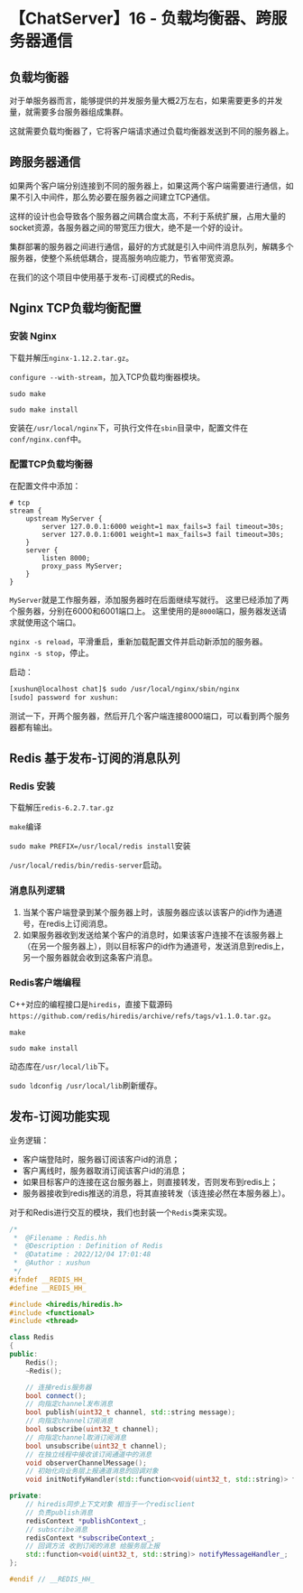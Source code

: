 # 【ChatServer】16 - 负载均衡器、跨服务器通信


## 负载均衡器

对于单服务器而言，能够提供的并发服务量大概2万左右，如果需要更多的并发量，就需要多台服务器组成集群。

这就需要负载均衡器了，它将客户端请求通过负载均衡器发送到不同的服务器上。

## 跨服务器通信

如果两个客户端分别连接到不同的服务器上，如果这两个客户端需要进行通信，如果不引入中间件，那么势必要在服务器之间建立TCP通信。

这样的设计也会导致各个服务器之间耦合度太高，不利于系统扩展，占用大量的socket资源，各服务器之间的带宽压力很大，绝不是一个好的设计。

集群部署的服务器之间进行通信，最好的方式就是引入中间件消息队列，解耦多个服务器，使整个系统低耦合，提高服务响应能力，节省带宽资源。

在我们的这个项目中使用基于发布-订阅模式的Redis。


## Nginx TCP负载均衡配置

### 安装 Nginx

下载并解压`nginx-1.12.2.tar.gz`。

`configure --with-stream`，加入TCP负载均衡器模块。

`sudo make`

`sudo make install`

安装在`/usr/local/nginx`下，可执行文件在`sbin`目录中，配置文件在`conf/nginx.conf`中。

### 配置TCP负载均衡器

在配置文件中添加：  
```
# tcp
stream {
    upstream MyServer {
        server 127.0.0.1:6000 weight=1 max_fails=3 fail timeout=30s;
        server 127.0.0.1:6001 weight=1 max_fails=3 fail timeout=30s;
    }
    server {
        listen 8000;
        proxy_pass MyServer;
    }
}
```

`MyServer`就是工作服务器，添加服务器时在后面继续写就行。 这里已经添加了两个服务器，分别在6000和6001端口上。 
这里使用的是`8000`端口，服务器发送请求就使用这个端口。

`nginx -s reload`，平滑重启，重新加载配置文件并启动新添加的服务器。  
`nginx -s stop`，停止。

启动：  
```bash
[xushun@localhost chat]$ sudo /usr/local/nginx/sbin/nginx
[sudo] password for xushun: 
```

测试一下，开两个服务器，然后开几个客户端连接8000端口，可以看到两个服务器都有输出。



## Redis 基于发布-订阅的消息队列

### Redis 安装

下载解压`redis-6.2.7.tar.gz`

`make`编译

`sudo make PREFIX=/usr/local/redis install`安装

`/usr/local/redis/bin/redis-server`启动。


### 消息队列逻辑

1. 当某个客户端登录到某个服务器上时，该服务器应该以该客户的id作为通道号，在redis上订阅消息。
2. 如果服务器收到发送给某个客户的消息时，如果该客户连接不在该服务器上（在另一个服务器上），则以目标客户的id作为通道号，发送消息到redis上，另一个服务器就会收到这条客户消息。


### Redis客户端编程

C++对应的编程接口是`hiredis`，直接下载源码`https://github.com/redis/hiredis/archive/refs/tags/v1.1.0.tar.gz`。

`make`

`sudo make install`

动态库在`/usr/local/lib`下。

`sudo ldconfig /usr/local/lib`刷新缓存。


## 发布-订阅功能实现

业务逻辑：  
- 客户端登陆时，服务器订阅该客户id的消息；
- 客户离线时，服务器取消订阅该客户id的消息；
- 如果目标客户的连接在这台服务器上，则直接转发，否则发布到redis上；
- 服务器接收到redis推送的消息，将其直接转发（该连接必然在本服务器上）。




对于和Redis进行交互的模块，我们也封装一个`Redis`类来实现。

```cpp
/*
 *  @Filename : Redis.hh
 *  @Description : Definition of Redis
 *  @Datatime : 2022/12/04 17:01:48
 *  @Author : xushun
 */
#ifndef __REDIS_HH_
#define __REDIS_HH_

#include <hiredis/hiredis.h>
#include <functional>
#include <thread>

class Redis
{
public:
    Redis();
    ~Redis();

    // 连接redis服务器
    bool connect();
    // 向指定channel发布消息
    bool publish(uint32_t channel, std::string message);
    // 向指定channel订阅消息
    bool subscribe(uint32_t channel);
    // 向指定channel取消订阅消息
    bool unsubscribe(uint32_t channel);
    // 在独立线程中接收该订阅通道中的消息
    void observerChannelMessage();
    // 初始化向业务层上报通道消息的回调对象
    void initNotifyHandler(std::function<void(uint32_t, std::string)> fn);

private:
    // hiredis同步上下文对象 相当于一个redisclient
    // 负责publish消息
    redisContext *publishContext_;
    // subscribe消息
    redisContext *subscribeContext_;
    // 回调方法 收到订阅的消息 给服务层上报
    std::function<void(uint32_t, std::string)> notifyMessageHandler_;
};

#endif // __REDIS_HH_
```
